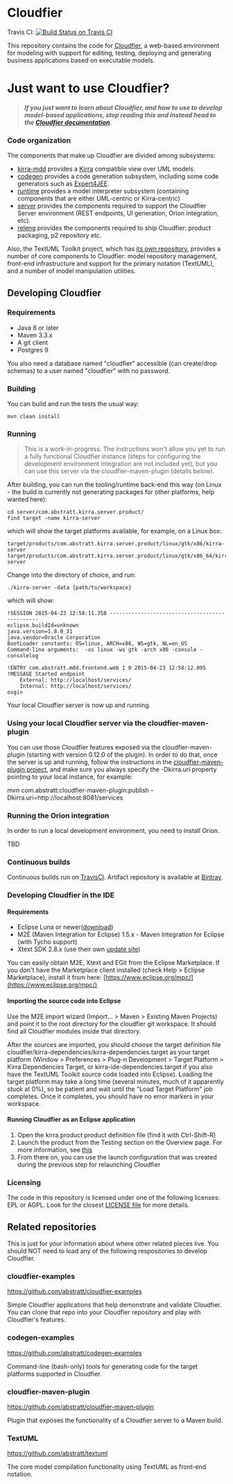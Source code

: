 Cloudfier
=========

Travis CI: [![Build Status on Travis CI](https://travis-ci.org/abstratt/cloudfier.svg?branch=master)](https://travis-ci.org/abstratt/cloudfier?branch=master)

This repository contains the code for [Cloudfier](http://cloudfier.com), a web-based environment for modeling with support for editing, testing, deploying and generating business applications based on executable models.

# Just want to use Cloudfier?

> ***If you just want to learn about Cloudfier, and how to use to develop model-based applications, stop reading this and instead head to the [Cloudfier documentation](http://doc.cloudfier.com).***


### Code organization 

The components that make up Cloudfier are divided among subsystems:
- [kirra-mdd](kirra-mdd/) provides a [Kirra](http://github.com/abstratt/kirra/) compatible view over UML models.
- [codegen](codegen) provides a code generation subsystem, including some code generators such as [Expert4JEE](codegen/com.abstratt.mdd.target.jee/).
- [runtime](runtime/) provides a model interpreter subsystem (containing components that are either UML-centric or Kirra-centric)
- [server](server/) provides the components required to support the Cloudfier Server environment (REST endpoints, UI generation, Orion integration, etc).
- [releng](releng/) provides the components required to ship Cloudfier: product packaging, p2 repository etc.

Also, the TextUML Toolkit project, which has [its own repository](http://github.com/abstratt/textuml), provides a number of core components to Cloudfier: model repository management, front-end infrastructure and support for the primary notation (TextUML), and a number of model manipulation utilities.

## Developing Cloudfier

### Requirements

  * Java 8 or later 
  * Maven 3.3.x 
  * A git client
  * Postgres 9

You also need a database named "cloudfier" accessible (can create/drop schemas) to a user named "cloudfier" with no password. 

### Building

You can build and run the tests the usual way:

```
mvn clean install
```

### Running

> This is a work-in-progress. The instructions won't allow you yet to run a fully functional Cloudfier instance (steps for configuring the development environment integration are not included yet), but you can use this server via the cloudfier-maven-plugin (details below).

After building, you can run the tooling/runtime back-end this way (on Linux - the build is currently not generating packages for other platforms, help wanted here):
```
cd server/com.abstratt.kirra.server.product/
find target -name kirra-server
```
which will show the target platforms available, for example, on a Linux box:

```
target/products/com.abstratt.kirra.server.product/linux/gtk/x86/kirra-server
target/products/com.abstratt.kirra.server.product/linux/gtk/x86_64/kirra-server
```

Change into the directory of choice, and run:

```
./kirra-server -data {path/to/workspace}
```

which will show:

```
!SESSION 2015-04-23 12:58:11.358 -----------------------------------------------
eclipse.buildId=unknown
java.version=1.8.0_31
java.vendor=Oracle Corporation
BootLoader constants: OS=linux, ARCH=x86, WS=gtk, NL=en_US
Command-line arguments:  -os linux -ws gtk -arch x86 -console -consolelog

!ENTRY com.abstratt.mdd.frontend.web 1 0 2015-04-23 12:58:12.095
!MESSAGE Started endpoint
	External: http://localhost/services/
	Internal: http://localhost/services/
osgi> 
```

Your local Cloudfier server is now up and running.

### Using your local Cloudfier server via the cloudfier-maven-plugin

You can use those Cloudfier features exposed via the cloudfier-maven-plugin (starting with version 0.12.0 of the plugin). In order to do that, once the server is up and running, follow the instructions in the [cloudfier-maven-plugin project](http://github.com/abstratt/cloudfier-maven-plugin), and make sure you always specify the -Dkirra.uri property pointing to your local instance, for example:

mvn com.abstratt:cloudfier-maven-plugin:publish -Dkirra.uri=http://localhost:8081/services

### Running the Orion integration

In order to run a local development environment, you need to install Orion. 

TBD


###  Continuous builds

Continuous builds run on [TravisCI](https://travis-ci.org/abstratt/cloudfier?branch=master). Artifact repository is
available at [Bintray](https://dl.bintray.com/abstratt-oss/abstratt-oss/).

### Developing Cloudfier in the IDE

####  Requirements

  * Eclipse Luna or newer([download](http://www.eclipse.org/downloads/)) 
  * M2E (Maven Integration for Eclipse) 1.5.x - Maven Integration for Eclipse (with Tycho support) 
  * Xtext SDK 2.8.x (use their own [update site](http://download.eclipse.org/modeling/tmf/xtext/updates/releases/))

You can easily obtain M2E, Xtext and EGit from the Eclipse Marketplace. If you
don't have the Marketplace client installed (check Help &gt; Eclipse
Marketplace), install it from here:
[https://www.eclipse.org/mpc/](https://www.eclipse.org/mpc/)

####  Importing the source code into Eclipse

Use the M2E import wizard (Import... &gt; Maven &gt; Existing Maven Projects) and
point it to the root directory for the cloudfier git workspace. It should find all Cloudfier modules
inside that directory.

After the sources are imported, you should choose the target definition file
cloudfier/kirra-dependencies/kirra-dependencies.target as your target
platform (Window &gt; Preferences &gt; Plug-n Development &gt; Target Platform &gt;
Kirra Dependencies Target, or kirra-ide-dependencies.target if you also have the TextUML Toolkit source code loaded into Eclipse). Loading the target platform may take a long time (several minutes, much of it apparently stuck at 0%), so be patient and wait until the "Load Target Platform" job completes. Once it completes, you should have no error markers in your workspace.

####  Running Cloudfier as an Eclipse application

1. Open the kirra.product product definition file (find it with Ctrl-Shift-R)
2. Launch the product from the Testing section on the Overview page. For more information, see [this](http://help.eclipse.org/luna/index.jsp?topic=%2Forg.eclipse.pde.doc.user%2Fguide%2Ftools%2Feditors%2Fproduct_editor%2Flaunching.htm)
3. From there on, you can use the launch configuration that was created during the previous step for relaunching Cloudfier


### Licensing

The code in this repository is licensed under one of the following licenses: EPL or AGPL. Look for the closest [LICENSE file](https://github.com/abstratt/cloudfier/search?q=filename%3ALICENSE) for more details. 

## Related repositories

This is just for your information about where other related pieces live. You should NOT need to load any of the following respositories to develop Cloudfier.

### cloudfier-examples

https://github.com/abstratt/cloudfier-examples

Simple Cloudfier applications that help demonstrate and validate Cloudfier. You can clone that repo into your Cloudfier repository and play with Cloudfier's features.

### codegen-examples

https://github.com/abstratt/codegen-examples

Command-line (bash-only) tools for generating code for the target platforms supported in Cloudfier.

### cloudfier-maven-plugin

https://github.com/abstratt/cloudfier-maven-plugin

Plugin that exposes the functionality of a Cloudfier server to a Maven build. 

### TextUML

https://github.com/abstratt/textuml

The core model compilation functionality using TextUML as front-end notation.

